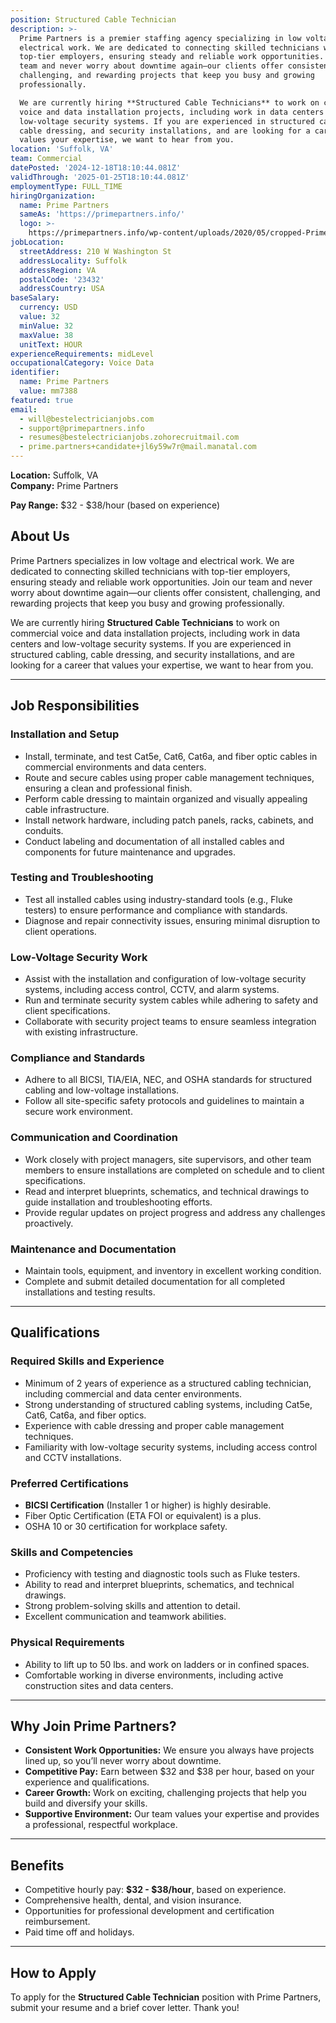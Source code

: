 ```yaml
---
position: Structured Cable Technician
description: >-
  Prime Partners is a premier staffing agency specializing in low voltage and
  electrical work. We are dedicated to connecting skilled technicians with
  top-tier employers, ensuring steady and reliable work opportunities. Join our
  team and never worry about downtime again—our clients offer consistent,
  challenging, and rewarding projects that keep you busy and growing
  professionally.  

  We are currently hiring **Structured Cable Technicians** to work on commercial
  voice and data installation projects, including work in data centers and
  low-voltage security systems. If you are experienced in structured cabling,
  cable dressing, and security installations, and are looking for a career that
  values your expertise, we want to hear from you.  
location: 'Suffolk, VA'
team: Commercial
datePosted: '2024-12-18T18:10:44.081Z'
validThrough: '2025-01-25T18:10:44.081Z'
employmentType: FULL_TIME
hiringOrganization:
  name: Prime Partners
  sameAs: 'https://primepartners.info/'
  logo: >-
    https://primepartners.info/wp-content/uploads/2020/05/cropped-Prime-Partners-Logo-NO-BG-1-1.png
jobLocation:
  streetAddress: 210 W Washington St
  addressLocality: Suffolk
  addressRegion: VA
  postalCode: '23432'
  addressCountry: USA
baseSalary:
  currency: USD
  value: 32
  minValue: 32
  maxValue: 38
  unitText: HOUR
experienceRequirements: midLevel
occupationalCategory: Voice Data
identifier:
  name: Prime Partners
  value: mm7388
featured: true
email:
  - will@bestelectricianjobs.com
  - support@primepartners.info
  - resumes@bestelectricianjobs.zohorecruitmail.com
  - prime.partners+candidate+jl6y59w7r@mail.manatal.com
---
```


**Location:** Suffolk, VA  
**Company:** Prime Partners

**Pay Range:** $32 - $38/hour (based on experience)  

## About Us  
Prime Partners specializes in low voltage and electrical work. We are dedicated to connecting skilled technicians with top-tier employers, ensuring steady and reliable work opportunities. Join our team and never worry about downtime again—our clients offer consistent, challenging, and rewarding projects that keep you busy and growing professionally.  

We are currently hiring **Structured Cable Technicians** to work on commercial voice and data installation projects, including work in data centers and low-voltage security systems. If you are experienced in structured cabling, cable dressing, and security installations, and are looking for a career that values your expertise, we want to hear from you.  

---

## Job Responsibilities  

### Installation and Setup  
- Install, terminate, and test Cat5e, Cat6, Cat6a, and fiber optic cables in commercial environments and data centers.  
- Route and secure cables using proper cable management techniques, ensuring a clean and professional finish.  
- Perform cable dressing to maintain organized and visually appealing cable infrastructure.  
- Install network hardware, including patch panels, racks, cabinets, and conduits.  
- Conduct labeling and documentation of all installed cables and components for future maintenance and upgrades.  

### Testing and Troubleshooting  
- Test all installed cables using industry-standard tools (e.g., Fluke testers) to ensure performance and compliance with standards.  
- Diagnose and repair connectivity issues, ensuring minimal disruption to client operations.  

### Low-Voltage Security Work  
- Assist with the installation and configuration of low-voltage security systems, including access control, CCTV, and alarm systems.  
- Run and terminate security system cables while adhering to safety and client specifications.  
- Collaborate with security project teams to ensure seamless integration with existing infrastructure.  

### Compliance and Standards  
- Adhere to all BICSI, TIA/EIA, NEC, and OSHA standards for structured cabling and low-voltage installations.  
- Follow all site-specific safety protocols and guidelines to maintain a secure work environment.  

### Communication and Coordination  
- Work closely with project managers, site supervisors, and other team members to ensure installations are completed on schedule and to client specifications.  
- Read and interpret blueprints, schematics, and technical drawings to guide installation and troubleshooting efforts.  
- Provide regular updates on project progress and address any challenges proactively.  

### Maintenance and Documentation  
- Maintain tools, equipment, and inventory in excellent working condition.  
- Complete and submit detailed documentation for all completed installations and testing results.  

---

## Qualifications  

### Required Skills and Experience  
- Minimum of 2 years of experience as a structured cabling technician, including commercial and data center environments.  
- Strong understanding of structured cabling systems, including Cat5e, Cat6, Cat6a, and fiber optics.  
- Experience with cable dressing and proper cable management techniques.  
- Familiarity with low-voltage security systems, including access control and CCTV installations.  

### Preferred Certifications  
- **BICSI Certification** (Installer 1 or higher) is highly desirable.  
- Fiber Optic Certification (ETA FOI or equivalent) is a plus.  
- OSHA 10 or 30 certification for workplace safety.  

### Skills and Competencies  
- Proficiency with testing and diagnostic tools such as Fluke testers.  
- Ability to read and interpret blueprints, schematics, and technical drawings.  
- Strong problem-solving skills and attention to detail.  
- Excellent communication and teamwork abilities.  

### Physical Requirements  
- Ability to lift up to 50 lbs. and work on ladders or in confined spaces.  
- Comfortable working in diverse environments, including active construction sites and data centers.  

---

## Why Join Prime Partners?  
- **Consistent Work Opportunities:** We ensure you always have projects lined up, so you’ll never worry about downtime.  
- **Competitive Pay:** Earn between $32 and $38 per hour, based on your experience and qualifications.  
- **Career Growth:** Work on exciting, challenging projects that help you build and diversify your skills.  
- **Supportive Environment:** Our team values your expertise and provides a professional, respectful workplace.  

---

## Benefits  
- Competitive hourly pay: **$32 - $38/hour**, based on experience.  
- Comprehensive health, dental, and vision insurance.  
- Opportunities for professional development and certification reimbursement.  
- Paid time off and holidays.  

---

## How to Apply  
To apply for the **Structured Cable Technician** position with Prime Partners, submit your resume and a brief cover letter. Thank you!
